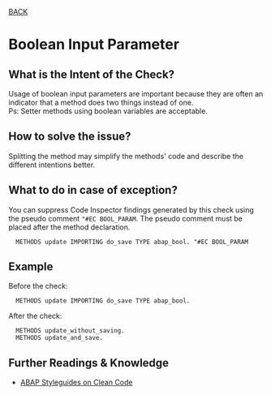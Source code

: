 [BACK](../check_documentation.md)

# Boolean Input Parameter
## What is the Intent of the Check?
Usage of boolean input parameters are important because they are often an indicator that a method does two things instead of one.  
Ps: Setter methods using boolean variables are acceptable.

## How to solve the issue?
Splitting the method may simplify the methods' code and describe the different intentions better.

## What to do in case of exception?
You can suppress Code Inspector findings generated by this check using the pseudo comment `"#EC BOOL_PARAM`. 
The pseudo comment must be placed after the method declaration.

```abap
  METHODS update IMPORTING do_save TYPE abap_bool. "#EC BOOL_PARAM
```

## Example
Before the check: 
```abap
  METHODS update IMPORTING do_save TYPE abap_bool.
```

After the check:
```abap
  METHODS update_without_saving.
  METHODS update_and_save. 
```

## Further Readings & Knowledge
* [ABAP Styleguides on Clean Code](https://github.com/SAP/styleguides/blob/master/clean-abap/CleanABAP.md#split-method-instead-of-boolean-input-parameter)
